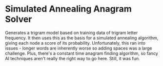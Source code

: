 # Simulated Annealing Anagram Solver

Generates a trigram model based on training data of trigram letter frequency. It then uses this as the basis for a simulated annealing algorithm, giving each node a score of its probability. Unfortunately, this ran into issues - longer words are inherently worse so adding spaces was a large challenge. Plus, there's a constant time anagram finding algorithm, so fancy AI techniques aren't really the right way to go here. Still, it was fun.